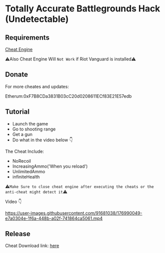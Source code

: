 # Totally Accurate Battlegrounds Hack (Undetectable)

## Requirements

[Cheat Engine](https://www.cheatengine.org/)

⚠️Also Cheat Engine Will `Not Work` if Riot Vanguard is installed⚠️

## Donate 
For more cheates and updates:

Etherum:0xF7B8CDa3831B03cC20d0208611ECf83E21E57edb

## Tutorial

- Launch the game
- Go to shooting range
- Get a gun
- Do what in the video below 👇

The Cheat Include:

- NoRecoil<br>
- IncreasingAmmo('When you reload')<br>
- UnlimitedAmmo<br>
- infiniteHealth<br>

⚠️`Make Sure to close cheat engine after executing the cheats or the anti-cheat might detect it`⚠️

Video 👇<br>

https://user-images.githubusercontent.com/91681038/176990049-e7a0304e-1f6a-448b-a02f-741864ca5061.mp4

## Release
Cheat Download link: [here](https://github.com/cripser/TABG_HACK/releases/download/TABG_HACK-v1.1/TABG_HACK-v1.1.zip)

